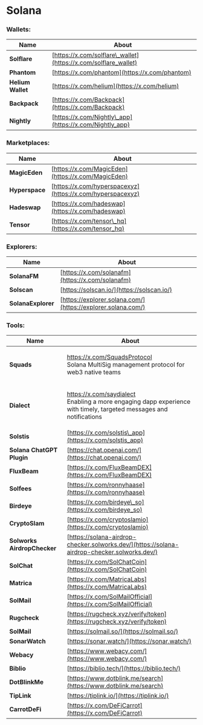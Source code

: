 # Solana

### **Wallets:**

| Name              | About                                                                       |
| ----------------- | --------------------------------------------------------------------------- |
| **Solflare**      | [https://x.com/solflare\_wallet](https://x.com/solflare_wallet) |
| **Phantom**       | [https://x.com/phantom](https://x.com/phantom)                  |
| **Helium Wallet** | [https://x.com/helium](https://x.com/helium)                    |
| **Backpack**      | [https://x.com/Backpack](https://x.com/Backpack)                |
| **Nightly**       | [https://x.com/Nightly\_app](https://x.com/Nightly_app)                     |

### **Marketplaces:**

| Name           | About                                                                  |
| -------------- | ---------------------------------------------------------------------- |
| **MagicEden**  | [https://x.com/MagicEden](https://x.com/MagicEden)         |
| **Hyperspace** | [https://x.com/hyperspacexyz](https://x.com/hyperspacexyz) |
| **Hadeswap**   | [https://x.com/hadeswap](https://x.com/hadeswap)           |
| **Tensor**     | [https://x.com/tensor\_hq](https://x.com/tensor_hq)        |

### Explorers:

| Name               | About                                                        |
| ------------------ | ------------------------------------------------------------ |
| **SolanaFM**       | [https://x.com/solanafm](https://x.com/solanafm) |
| **Solscan**        | [https://solscan.io/](https://solscan.io/)                   |
| **SolanaExplorer** | [https://explorer.solana.com/](https://explorer.solana.com/) |

### **Tools:**

| Name                                            | About                                                                                                                                                                           |
| ----------------------------------------------- | ------------------------------------------------------------------------------------------------------------------------------------------------------------------------------- |
| **Squads**                                      | <p><a href="https://x.com/SquadsProtocol">https://x.com/SquadsProtocol<br></a>Solana MultiSig management protocol for web3 native teams</p>                         |
| **Dialect**                                     | <p><a href="https://x.com/saydialect">https://x.com/saydialect<br></a>Enabling a more engaging dapp experience with timely, targeted messages and notifications</p> |
| **Solstis**[ ](https://x.com/solstis_app) | [https://x.com/solstis\_app](https://x.com/solstis_app)                                                                                                             |
| **Solana ChatGPT Plugin**                       | [https://chat.openai.com/](https://chat.openai.com/)                                                                                                                            |
| **FluxBeam**                                    | [https://x.com/FluxBeamDEX](https://x.com/FluxBeamDEX)                                                                                                              |
| **Solfees**                                     | [https://x.com/ronnyhaase](https://x.com/ronnyhaase)                                                                                                                |
| **Birdeye**                                     | [https://x.com/birdeye\_so](https://x.com/birdeye_so)                                                                                                               |
| **CryptoSlam**                                  | [https://x.com/cryptoslamio](https://x.com/cryptoslamio)                                                                                                            |
| **Solworks AirdropChecker**                     | [https://solana-airdrop-checker.solworks.dev/](https://solana-airdrop-checker.solworks.dev/)                                                                                    |
| **SolChat**                                     | [https://x.com/SolChatCoin](https://x.com/SolChatCoin)                                                                                                              |
| **Matrica**                                     | [https://x.com/MatricaLabs](https://x.com/MatricaLabs)                                                                                                              |
| **SolMail**                                     | [https://x.com/SolMailOfficial](https://x.com/SolMailOfficial)                                                                                                                  |
| **Rugcheck**                                    | [https://rugcheck.xyz/verify/token](https://rugcheck.xyz/verify/token)                                                                                                          |
| **SolMail**                                     | [https://solmail.so/](https://solmail.so/)                                                                                                                                      |
| **SonarWatch**                                  | [https://sonar.watch/](https://sonar.watch/)                                                                                                                                    |
| **Webacy**                                      | [https://www.webacy.com/](https://www.webacy.com/)                                                                                                                              |
| **Biblio**                                      | [https://biblio.tech/](https://biblio.tech/)                                                                                                                                    |
| **DotBlinkMe**                                  | [https://www.dotblink.me/search](https://www.dotblink.me/search)                                                                                                                |
| **TipLink**                                     | [https://tiplink.io/](https://tiplink.io/)                                                                                                                                      |
| **CarrotDeFi**                                  | [https://x.com/DeFiCarrot](https://x.com/DeFiCarrot)                                                                                                                            |

